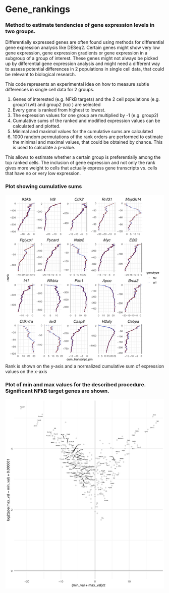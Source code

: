 # Gene_rankings

### Method to estimate tendencies of gene expression levels in two groups.

Differentially expressed genes are often found using methods for differential gene expression analysis like DESeq2.
Certain genes might show very low gene expression, gene expression gradients or gene expression in a subgroup of a group of interest.
These genes might not always be picked up by differential gene expression analysis and might need a different way to 
assess potential differences in 2 populations in single cell data, that could be relevant to biological research.

This code represents an experimental idea on how to measure subtle differences in single cell data for 2 groups.

1. Genes of interested (e.g. NFkB targets) and the 2 cell populations (e.g. group1 (wt) and group2 (ko) ) are selected
2. Every gene is ranked from highest to lowest.
3. The expression values for one group are multiplied by -1 (e.g. group2) 
5. Cumulative sums of the ranked and modified expression values can be calculated and plotted.
6. Minimal and maximal values for the cumulative sums are calculated
7. 1000 random permutations of the rank orders are performed to estimate the minimal and maximal values, that could be obtained by chance. This is used to calculate a p-value.


This allows to estimate whether a certain group is preferentially among the top ranked cells.
The inclusion of gene expression and not only the rank gives more weight to cells that actually express gene transcripts vs. cells that have no or very low expression.

### Plot showing cumulative sums
![alt text](./Individual_genes_ranked_in_wt-ko.jpg)
Rank is shown on the y-axis and a normalized cumulative sum of expression values on the x-axis

### Plot of min and max values for the described procedure. Significant NFkB target genes are shown.
![alt text](./Significant_gene_rankings_for_NFkB_targets.jpg)
